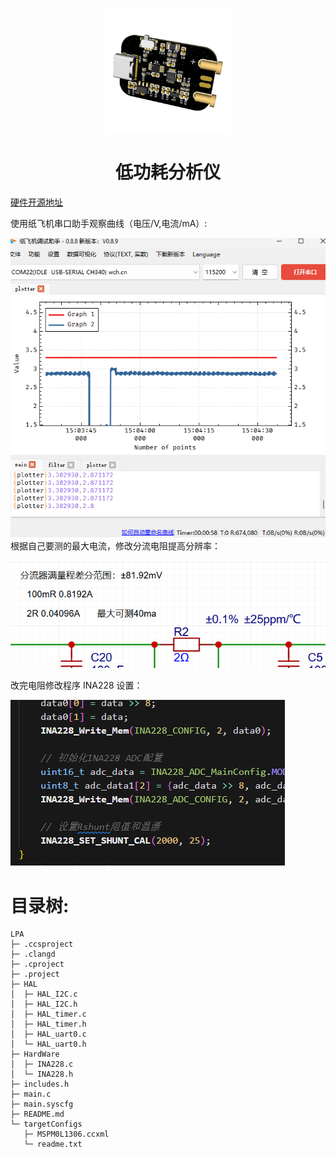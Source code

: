 <p align="center">
  <img width="40%" align="center" src="./images/LPA.png" alt="logo">
</p>
  <h1 align="center">
  低功耗分析仪
</h1>

[硬件开源地址](https://oshwhub.com/txp666/di-gong-hao-fen-xi-yi)

使用纸飞机串口助手观察曲线（电压/V,电流/mA）:

![images](./images/纸飞机.png)
根据自己要测的最大电流，修改分流电阻提高分辨率：

![images](./images/分流电阻.png)

改完电阻修改程序 INA228 设置：

![images](./images/ina228.png)

# 目录树:

```
LPA
├─ .ccsproject
├─ .clangd
├─ .cproject
├─ .project
├─ HAL
│  ├─ HAL_I2C.c
│  ├─ HAL_I2C.h
│  ├─ HAL_timer.c
│  ├─ HAL_timer.h
│  ├─ HAL_uart0.c
│  └─ HAL_uart0.h
├─ HardWare
│  ├─ INA228.c
│  └─ INA228.h
├─ includes.h
├─ main.c
├─ main.syscfg
├─ README.md
└─ targetConfigs
   ├─ MSPM0L1306.ccxml
   └─ readme.txt

```
